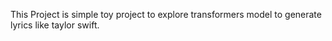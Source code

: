 This Project is simple toy project to explore transformers model to generate lyrics like taylor swift.

